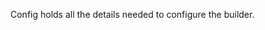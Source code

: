 <!-- Code generated from the comments of the Config struct in builder/cloudstack/config.go; DO NOT EDIT MANUALLY -->
Config holds all the details needed to configure the builder.
